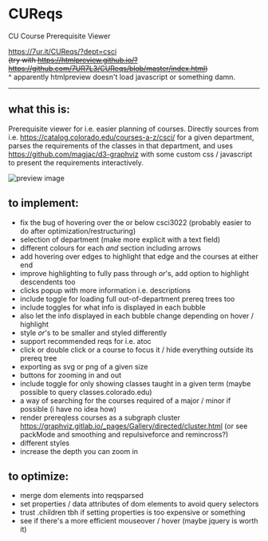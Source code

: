# CUReqs
CU Course Prerequisite Viewer

https://7ur.it/CUReqs/?dept=csci \
~~(try with https://htmlpreview.github.io/?https://github.com/7UR7L3/CUReqs/blob/master/index.html)~~ \
^ apparently htmlpreview doesn't load javascript or something damn.


---

## what this is:

Prerequisite viewer for i.e. easier planning of courses. Directly sources from i.e. https://catalog.colorado.edu/courses-a-z/csci/ for a given department, parses the requirements of the classes in that department, and uses https://github.com/magjac/d3-graphviz with some custom css / javascript to present the requirements interactively.

![preview image](https://i.vgy.me/dxDNhc.png)


## to implement:

- fix the bug of hovering over the or below csci3022 (probably easier to do after optimization/restructuring)
- selection of department (make more explicit with a text field)
- different colours for each _and_ section including arrows
- add hovering over edges to highlight that edge and the courses at either end
- improve highlighting to fully pass through _or_'s, add option to highlight descendents too
- clicks popup with more information i.e. descriptions
- include toggle for loading full out-of-department prereq trees too
- include toggles for what info is displayed in each bubble
- also let the info displayed in each bubble change depending on hover / highlight
- style _or_'s to be smaller and styled differently
- support recommended reqs for i.e. atoc
- click or double click or a course to focus it / hide everything outside its prereq tree
- exporting as svg or png of a given size
- buttons for zooming in and out
- include toggle for only showing classes taught in a given term (maybe possible to query classes.colorado.edu)
- a way of searching for the courses required of a major / minor if possible (i have no idea how)
- render prereqless courses as a subgraph cluster https://graphviz.gitlab.io/_pages/Gallery/directed/cluster.html (or see packMode and smoothing and repulsiveforce and remincross?)
- different styles
- increase the depth you can zoom in


## to optimize:

- merge dom elements into reqsparsed
- set properties / data attributes of dom elements to avoid query selectors
- trust .children tbh if setting properties is too expensive or something
- see if there's a more efficient mouseover / hover (maybe jquery is worth it)
